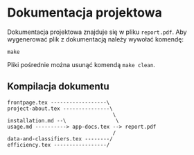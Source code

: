 # Dokumentacja projektowa

Dokumentacja projektowa znajduje się w pliku `report.pdf`.
Aby wygenerować plik z dokumentacją należy wywołać komendę:
```
make
```
Pliki pośrednie można usunąć komendą `make clean`.

## Kompilacja dokumentu
```
frontpage.tex ------------------\
project-about.tex ---------------\
                                  \
installation.md --\                \
usage.md ----------> app-docs.tex --> report.pdf
                                  /
data-and-classifiers.tex --------/
efficiency.tex -----------------/
```
